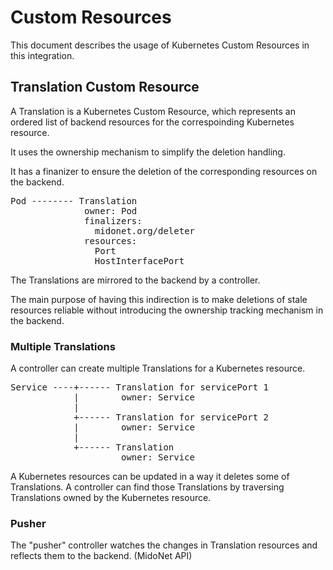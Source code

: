 # Custom Resources

This document describes the usage of Kubernetes Custom Resources
in this integration.

## Translation Custom Resource

A Translation is a Kubernetes Custom Resource, which represents
an ordered list of backend resources for the correspoinding
Kubernetes resource.

It uses the ownership mechanism to simplify the deletion handling.

It has a finanizer to ensure the deletion of the corresponding resources
on the backend.

<pre>
Pod -------- Translation
              owner: Pod
              finalizers:
                midonet.org/deleter
              resources:
                Port
                HostInterfacePort
</pre>

The Translations are mirrored to the backend by a controller.

The main purpose of having this indirection is to make deletions
of stale resources reliable without introducing the ownership tracking
mechanism in the backend.

### Multiple Translations

A controller can create multiple Translations for a Kubernetes resource.

<pre>
Service ----+------ Translation for servicePort 1
            |        owner: Service
            |
            +------ Translation for servicePort 2
            |        owner: Service
            |
            +------ Translation
                     owner: Service
</pre>

A Kubernetes resources can be updated in a way it deletes some of
Translations.
A controller can find those Translations by traversing Translations
owned by the Kubernetes resource.

### Pusher

The "pusher" controller watches the changes in Translation resources and
reflects them to the backend. (MidoNet API)
